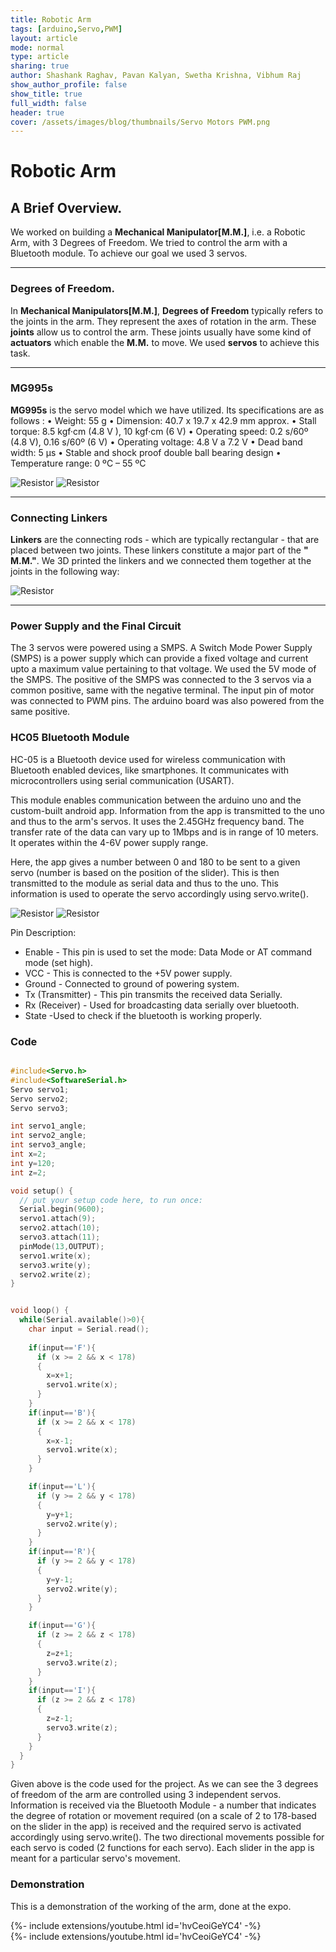 ```yaml
---
title: Robotic Arm
tags: [arduino,Servo,PWM]
layout: article
mode: normal
type: article
sharing: true
author: Shashank Raghav, Pavan Kalyan, Swetha Krishna, Vibhum Raj
show_author_profile: false
show_title: true
full_width: false
header: true
cover: /assets/images/blog/thumbnails/Servo Motors PWM.png
---
```


# Robotic Arm
## A Brief Overview.
We worked on building a **Mechanical Manipulator[M.M.]**, i.e. a Robotic Arm, with 3 Degrees of Freedom. We tried to control the arm with a Bluetooth module. To achieve our goal we used 3 servos.
***
### Degrees of Freedom.
In **Mechanical Manipulators[M.M.]**, **Degrees of Freedom** typically refers to the joints in the arm. They represent the axes of rotation in the arm. These **joints** allow us to control the arm. These joints usually have some kind of **actuators** which enable the  **M.M.** to move. We used **servos** to achieve this task.

***
### MG995s
**MG995s** is the servo model which we have utilized. 
Its specifications are as follows :
• Weight: 55 g
• Dimension: 40.7 x 19.7 x 42.9 mm approx.
• Stall torque: 8.5 kgf·cm (4.8 V ), 10 kgf·cm (6 V)
• Operating speed: 0.2 s/60º (4.8 V), 0.16 s/60º (6 V)
• Operating voltage: 4.8 V a 7.2 V
• Dead band width: 5 µs
• Stable and shock proof double ball bearing design
• Temperature range: 0 ºC – 55 ºC


<img src="{{site.baseurl}}/assets/images/blog/Robotic-Arm/1.png" alt="Resistor" width=auto height=auto>

<img src="{{site.baseurl}}/assets/images/blog/Robotic-Arm/2.png" alt="Resistor" width=auto height=auto>

***
### Connecting Linkers
**Linkers** are the connecting rods - which are typically rectangular - that are placed between two joints. These linkers constitute a major part of the **" M.M."**. We 3D printed the linkers and we connected them together at the joints in the following way:

<img src="{{site.baseurl}}/assets/images/blog/Robotic-Arm/3.png" alt="Resistor" width=auto height=auto>


***

### Power Supply and the Final Circuit
The 3 servos were powered using a SMPS. A Switch Mode Power Supply (SMPS) is a power supply which can provide a fixed voltage and current upto a maximum value pertaining to that voltage.
We used the 5V mode of the SMPS.
The positive of the SMPS was connected to the 3 servos via a common positive, same with the negative terminal. The input pin of motor was connected to PWM pins. 
The arduino board was also powered from the same positive. 




### HC05 Bluetooth Module

HC-05 is a Bluetooth device used for wireless communication with Bluetooth enabled devices, like smartphones. It communicates with microcontrollers using serial communication (USART).

This module enables communication between the arduino uno and the custom-built android app. Information from the app is transmitted to the uno and thus to the arm's servos. It uses the 2.45GHz frequency band. The transfer rate of the data can vary up to 1Mbps and is in range of 10 meters. It operates within the 4-6V power supply range.

Here, the app gives a number between 0 and 180 to be sent to a given servo (number is based on the position of the slider). This is then transmitted to the module as serial data and thus to the uno. This information is used to operate the servo accordingly using servo.write().


<img src="{{site.baseurl}}/assets/images/blog/Robotic-Arm/4.png" alt="Resistor" width=auto height=auto>

<img src="{{site.baseurl}}/assets/images/blog/Robotic-Arm/5.png" alt="Resistor" width=auto height=auto>


Pin Description:

- Enable - This pin is used to set the mode: Data Mode or AT command mode (set high).
- VCC - This is connected to the +5V power supply.
- Ground - Connected to ground of powering system.
- Tx (Transmitter) - This pin transmits the received data Serially.
- Rx (Receiver) - Used for broadcasting data serially over bluetooth.
- State -Used to check if the bluetooth is working properly.

### Code

```c++

#include<Servo.h>
#include<SoftwareSerial.h>
Servo servo1;
Servo servo2;
Servo servo3;

int servo1_angle;
int servo2_angle;
int servo3_angle;
int x=2;
int y=120;
int z=2;

void setup() {
  // put your setup code here, to run once:
  Serial.begin(9600);
  servo1.attach(9);
  servo2.attach(10);
  servo3.attach(11);
  pinMode(13,OUTPUT);
  servo1.write(x);
  servo3.write(y);
  servo2.write(z);
}


void loop() {
  while(Serial.available()>0){
    char input = Serial.read();
    
    if(input=='F'){
      if (x >= 2 && x < 178)
      {
        x=x+1;
        servo1.write(x);
      }
    }
    if(input=='B'){
      if (x >= 2 && x < 178)
      {
        x=x-1;
        servo1.write(x);
      }
    }

    if(input=='L'){
      if (y >= 2 && y < 178)
      {
        y=y+1;
        servo2.write(y);
      }
    }
    if(input=='R'){
      if (y >= 2 && y < 178)
      {
        y=y-1;
        servo2.write(y);
      }
    }

    if(input=='G'){
      if (z >= 2 && z < 178)
      {
        z=z+1;
        servo3.write(z);
      }
    }
    if(input=='I'){
      if (z >= 2 && z < 178)
      {
        z=z-1;
        servo3.write(z);
      }
    }
  }
}
```

Given above is the code used for the project. As we can see the 3 degrees of freedom of the arm are controlled using 3 independent servos. Information is received via the Bluetooth Module - a number that indicates the degree of rotation or movement required (on a scale of 2 to 178-based on the slider in the app) is received and the required servo is activated accordingly using servo.write(). The two directional movements possible for each servo is coded (2 functions for each servo). Each slider in the app is meant for a particular servo's movement.

### Demonstration
This is a demonstration of the working of the arm, done at the expo.

<div>{%- include extensions/youtube.html id='hvCeoiGeYC4' -%}</div>

<div>{%- include extensions/youtube.html id='hvCeoiGeYC4' -%}</div>

